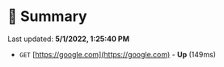 # 📖 Summary
Last updated: **5/1/2022, 1:25:40 PM**

- `GET` [https://google.com](https://google.com) - **Up** (149ms)
